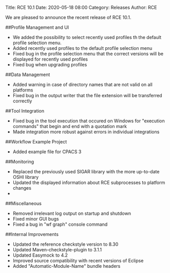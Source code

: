 Title: RCE 10.1
Date: 2020-05-18 08:00
Category: Releases
Author: RCE

We are pleased to announce the recent release of RCE 10.1.

##Profile Management and UI

- We added the possibility to select recently used profiles th the default profile selection menu.
- Added recently used profiles to the default profile selection menu
- Fixed bug in the profile selection menu that the correct versions will be displayed for recently used profiles
- Fixed bug when upgrading profiles

##Data Management
- Added warning in case of directory names that are not valid on all platforms
- Fixed bug in the output writer that the file extension will be transferred correctly

##Tool Integration
- Fixed bug in the tool execution that occured on Windows for "execution commands" that begin and end with a quotation mark
- Made integration more robust against errors in individual integrations

##Workflow Example Project
- Added example file for CPACS 3

##Monitoring
- Replaced the previously used SIGAR library with the more up-to-date OSHI library
- Updated the displayed information about RCE subprocesses to platform changes
- 
##Miscellaneous
- Removed irrelevant log output on startup and shutdown
- Fixed minor GUI bugs
- Fixed a bug in "wf graph" console command
		
##Internal Improvements
- Updated the reference checkstyle version to 8.30
- Updated Maven-checkstyle-plugin to 3.1.1
- Updated Easymock to 4.2
- Improved source compatibility with recent versions of Eclipse
- Added "Automatic-Module-Name" bundle headers
